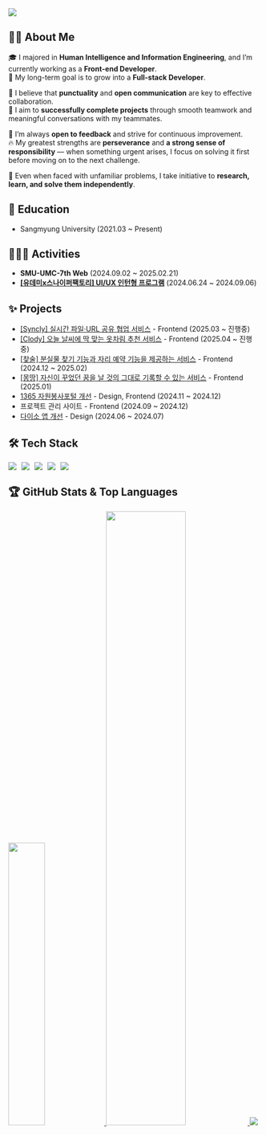 <img src="https://capsule-render.vercel.app/api?type=waving&color=gradient&height=200&section=header&text=MINA's%20GITHUB&fontSize=50" />





## 👩‍💻 About Me  

🎓 I majored in **Human Intelligence and Information Engineering**, and I’m currently working as a **Front-end Developer**.  
🌱 My long-term goal is to grow into a **Full-stack Developer**.  

💬 I believe that **punctuality** and **open communication** are key to effective collaboration.  
🤝 I aim to **successfully complete projects** through smooth teamwork and meaningful conversations with my teammates.  

🔄 I’m always **open to feedback** and strive for continuous improvement.  
🔥 My greatest strengths are **perseverance** and **a strong sense of responsibility** — when something urgent arises, I focus on solving it first before moving on to the next challenge.  

🧠 Even when faced with unfamiliar problems, I take initiative to **research, learn, and solve them independently**.  



## 🏫 Education
- Sangmyung University (2021.03 ~ Present)


## 🧗🏻‍♀️ Activities 
- **SMU-UMC-7th Web** (2024.09.02 ~ 2025.02.21)
- **[[유데미x스나이퍼팩토리] UI/UX 인턴형 프로그램](https://blog.naver.com/dbsalsk2514/223489794028)** (2024.06.24 ~ 2024.09.06)

## ✨ Projects
- [[Syncly] 실시간 파일·URL 공유 협업 서비스](https://github.com/SynclyProject/Syncly-FE) - Frontend (2025.03 ~ 진행중)
- [[Clody] 오늘 날씨에 딱 맞는 옷차림 추천 서비스](https://github.com/CLODY2025/clody_web) - Frontend (2025.04 ~ 진행중)
- [[찾술] 분실물 찾기 기능과 자리 예약 기능을 제공하는 서비스](https://github.com/UMC-DEMO-PROJECT/Chat-Sul) - Frontend (2024.12 ~ 2025.02)
- [[몽땅] 자신이 꾸었던 꿈을 날 것의 그대로 기록할 수 있는 서비스](https://github.com/UMC-I/FE) - Frontend (2025.01)
- [1365 자원봉사포털 개선](https://github.com/202110861/web_programing_Lecture/tree/main/final) - Design, Frontend (2024.11 ~ 2024.12)
- 프로젝트 관리 사이트 - Frontend (2024.09 ~ 2024.12)
- [다이소 앱 개선](https://drive.google.com/file/d/1iZdVE_BbGExGmpaY6S2veDee9qq7YC8J/view?usp=sharing) - Design (2024.06 ~ 2024.07)



## 🛠 Tech Stack
<div style="display:flex;gap:10px;flex-wrap:wrap;">
  <img src="https://img.shields.io/badge/HTML5-E34F26?style=for-the-badge&logo=html5&logoColor=white"/>
  <img src="https://img.shields.io/badge/CSS3-1572B6?style=for-the-badge&logo=css&logoColor=white"/>
  <img src="https://img.shields.io/badge/TypeScript-317C6?style=for-the-badge&logo=typescript&logoColor=white"/>
  <img src="https://img.shields.io/badge/javascript-%23F7DF1E.svg?&style=for-the-badge&logo=javascript&logoColor=black" />
  <img src="https://img.shields.io/badge/react-%2361DAFB.svg?&style=for-the-badge&logo=react&logoColor=black" />
</div>




## 🏆 GitHub Stats & Top Languages

<a href="https://github.com/anuraghazra/github-readme-stats">
    <img src="https://github-readme-stats.vercel.app/api/top-langs/?username=202110861&layout=donut&show_icons=true&theme=material-palenight&hide_border=false&bg_color=fff&icon_color=58A6FF&text_color=20232a&title_color=58A6FF&count_private=true&exclude_repo=Face-Transfer-Application" width=38% />
</a>    
<a href="https://github.com/anuraghazra/github-readme-stats">
  <img src="https://github-readme-stats.vercel.app/api?username=202110861&show_icons=true&theme=material-palenight&hide_border=false&bg_color=fff&icon_color=58A6FF&text_color=20232a&title_color=58A6FF&count_private=true" width=56% />
</a>

<img src="https://capsule-render.vercel.app/api?type=waving&color=gradient&height=200&section=footer" />

